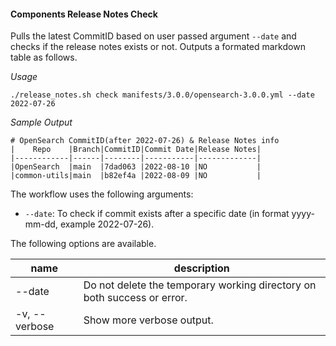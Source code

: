 #### Components Release Notes Check 

Pulls the latest CommitID based on user passed argument `--date` and checks if the release notes exists or not. Outputs a formated markdown table as follows.

*Usage*
```
./release_notes.sh check manifests/3.0.0/opensearch-3.0.0.yml --date 2022-07-26
```

*Sample Output*
```
# OpenSearch CommitID(after 2022-07-26) & Release Notes info
|    Repo    |Branch|CommitID|Commit Date|Release Notes|
|------------|------|--------|-----------|-------------|
|OpenSearch  |main  |7dad063 |2022-08-10 |NO           |
|common-utils|main  |b82ef4a |2022-08-09 |NO           |
```

The workflow uses the following arguments:
* `--date`: To check if commit exists after a specific date (in format yyyy-mm-dd, example 2022-07-26).


The following options are available.

| name               | description                                                             |
|--------------------|-------------------------------------------------------------------------|
| --date             | Do not delete the temporary working directory on both success or error. |
| -v, --verbose      | Show more verbose output.                                               |